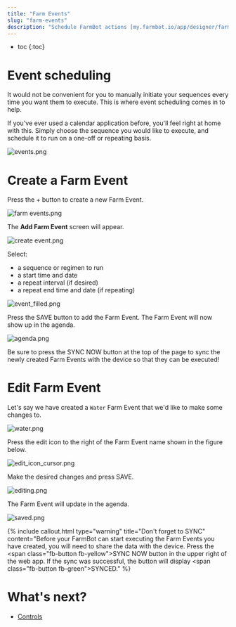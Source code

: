 ```yaml
---
title: "Farm Events"
slug: "farm-events"
description: "Schedule FarmBot actions [my.farmbot.io/app/designer/farm_events](http://my.farmbot.io/app/designer/farm_events)"
---
```


* toc
{:toc}


# Event scheduling

It would not be convenient for you to manually initiate your sequences every time you want them to execute. This is where event scheduling comes in to help.

If you've ever used a calendar application before, you'll feel right at home with this. Simply choose the sequence you would like to execute, and schedule it to run on a one-off or repeating basis.

![events.png](_images/events.png)



# Create a Farm Event

Press the <span class="fb-circle-button fb-purple">+</span> button to create a new Farm Event.

![farm events.png](_images/farm_events.png)

The **Add Farm Event** screen will appear.

![create event.png](_images/create_event.png)

Select:
* a sequence or regimen to run
* a start time and date
* a repeat interval (if desired)
* a repeat end time and date (if repeating)

![event_filled.png](_images/event_filled.png)

Press the <span class="fb-button fb-purple">SAVE</span> button to add the Farm Event. The Farm Event will now show up in the agenda.

![agenda.png](_images/agenda.png)

Be sure to press the <span class="fb-button fb-yellow">SYNC NOW</span> button at the top of the page to sync the newly created Farm Events with the device so that they can be executed!

# Edit Farm Event

Let's say we have created a `Water` Farm Event that we'd like to make some changes to.

![water.png](_images/water.png)

Press the edit icon to the right of the Farm Event name shown in the figure below.

![edit_icon_cursor.png](_images/edit_icon_cursor.png)

Make the desired changes and press <span class="fb-button fb-purple">SAVE</span>.

![editing.png](_images/editing.png)

The Farm Event will update in the agenda.

![saved.png](_images/saved.png)



{%
include callout.html
type="warning"
title="Don't forget to SYNC"
content="Before your FarmBot can start executing the Farm Events you have created, you will need to share the data with the device. Press the <span class=\"fb-button fb-yellow\">SYNC NOW</span> button in the upper right of the web app. If the sync was successful, the button will display <span class=\"fb-button fb-green\">SYNCED</span>."
%}


# What's next?

 * [Controls](../Web-App/controls.md)
